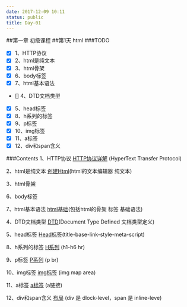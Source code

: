 ```yaml
---
date: 2017-12-09 10:11
status: public
title: Day-01
---
```


##第一章 初级课程
##第1天 html
###TODO
- [x] 1、HTTP协议
- [x] 2、html是纯文本
- [x] 3、html骨架
- [x] 6、body标签
- [x] 7、html基本语法
- [] 4、DTD文档类型
- [x] 5、head标签
- [x] 8、h系列的标签
- [x] 9、p标签
- [x] 10、img标签
- [x] 11、a标签
- [x] 12、div和span含义

###Contents
1、HTTP协议
[HTTP协议详解](http://www.runoob.com/http/http-tutorial.html) (HyperText Transfer Protocol)

2、html是纯文本
[创建Html](http://www.runoob.com/html/html-editors.html)(html的文本编辑器 纯文本)

3、html骨架

6、body标签

7、html基本语法
[html基础](http://www.runoob.com/html/html-basic.html)(包括html的骨架 标签 基础语法)

4、DTD文档类型
[DTD](http://www.runoob.com/dtd/dtd-tutorial.html)(Document Type Defined 文档类型定义)

5、head标签
[Head标签](http://www.runoob.com/html/html-head.html)(title-base-link-style-meta-script)

8、h系列的标签
[H系列](http://www.runoob.com/html/html-headings.html)
(h1-h6 hr)

9、p标签
[P系列](http://www.runoob.com/html/html-paragraphs.html)
(p br)

10、img标签
[img标签](http://www.runoob.com/html/html-images.html)
(img map area)

11、a标签
[a标签](http://www.runoob.com/html/html-links.html)
(a链接)

12、div和span含义
[布局](http://www.runoob.com/html/html-layouts.html)
(div 是 dlock-level，span 是 inline-leve)
